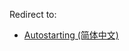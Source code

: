 Redirect to:

*   [Autostarting (简体中文)](/index.php/Autostarting_(%E7%AE%80%E4%BD%93%E4%B8%AD%E6%96%87) "Autostarting (简体中文)")